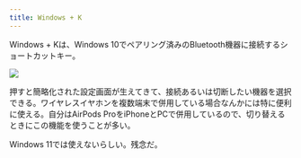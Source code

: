 ```yaml
---
title: Windows + K
---
```

Windows + Kは、Windows 10でペアリング済みのBluetooth機器に接続するショートカットキー。

![](https://lh3.googleusercontent.com/lLYcDjvF1uh_J12ScsAsh-xhZxtdakhYaCFFHV3ZoMdblGvLXD8VWAJ3cZUM72ClR3xZbL6euhxviGBLigQqU9VBvydrNPQm-Bv8Iak_v5jpr8Q0pnlLd9Fi1Ll4NER2gdYz47w_LIF-PiY1EF6baqhMbHW1zeUCdRrB5XiMw2bBwSIpzRaQj9VT_WFu)

押すと簡略化された設定画面が生えてきて、接続あるいは切断したい機器を選択できる。ワイヤレスイヤホンを複数端末で併用している場合なんかには特に便利に使える。自分はAirPods ProをiPhoneとPCで併用しているので、切り替えるときにこの機能を使うことが多い。

Windows 11では使えないらしい。残念だ。
